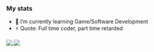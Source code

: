 ### My stats


- 🌱 I’m currently learning Game/Software Development
- ⚡ Quote: Full time coder, part time retarded

<a href="https://github.com/anuraghazra/github-readme-stats">
  <img align="center" src="https://github-readme-stats.vercel.app/api?username=lebyleafy&theme=dark&show_icons=true" />
</a>
<a href="https://github.com/anuraghazra/convoychat">
  <img align="center" src="https://github-readme-stats.vercel.app/api/top-langs/?username=lebyleafy&theme=dark&layout=compact&langs_count=6" />
</a>



